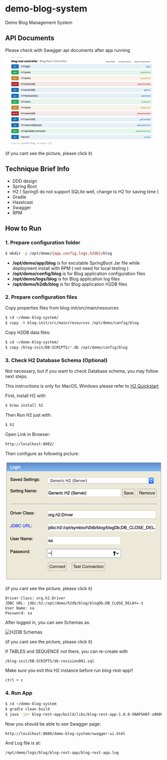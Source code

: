 # demo-blog-system

Demo Blog Management System

## API Documents

Please check with Swagger api documents after app running

![Swagger](https://github.com/villim/demo-blog-system/blob/master/documents/swagger-apis-doc.png)

(if you cant see the picture, please click it)

## Technique Brief Info

* DDD design
* Spring Boot
* H2 ( Spring5 do not support SQLite well, change to H2 for saving time ) 
* Gradle
* Hazelcast
* Swagger
* RPM
 
## How to Run

### 1. Prepare configuration folder

```bash
$ mkdir -p /opt/demo/{app,config,logs,h2db}/blog
```

* **/opt/demo/app/blog** is for excutable SpringBoot Jar file while deployment install with RPM ( not need for local testing )
* **/opt/demo/config/blog** is for Blog application configuration files
* **/opt/demo/logs/blog** is for Blog application log files
* **/opt/demo/h2db/blog** is for Blog application H2DB files

### 2. Prepare configuration files

Copy properties files from blog-init/src/main/resources
```bash
$ cd ~/demo-blog-system/
$ copy -R blog-init/src/main/resources /opt/demo/config/blog
```

Copy H2DB data files:
```bash
$ cd ~/demo-blog-system/
$ copy /blog-init/DB-SCRIPTS/*.db /opt/demo/config/blog

```


### 3. Check H2 Database Schema (Optional)

Not necessary, but if you want to check Database schema, you may follow next steps.

This instructions is only for MacOS, Windows please refer to [H2 Quickstart](http://h2database.com/html/quickstart.html)

First, install H2 with

```bash
$ brew install h2
```

Then Run H2 just with:

```bash
$ h2
```

Open Link in Browser:
```bash
http://localhost:8082/
```

Then configure as following picture:

![H2DB Login](https://github.com/villim/demo-blog-system/blob/master/documents/H2DB-login.png)

(if you cant see the picture, please click it)

```text
Driver Class: org.h2.Driver
JDBC URL: jdbc:h2:/opt/demo/h2db/blog/blogDb;DB_CLOSE_DELAY=-1
User Name: sa
Password: sa
```

After logged in, you can see Schemas as:

![H2DB Schemas](https://github.com/villim/demo-blog-system/tree/master/documents/H2DB-schemas.png)

(if you cant see the picture, please click it)


If TABLES and SEQUENCE not there, you can re-create with 

```
/blog-init/DB-SCRIPTS/db-revision001.sql
```

Make sure you exit this H2 instance before run blog-rest-app!!

```bash
ctrl + c
```


### 4. Run App

```bash
$ cd ~/demo-blog-system
$ gradle clean build
$ java -jar blog-rest-app/build/libs/blog-rest-app-1.0.0-SNAPSHOT-a908931.jar
``` 

Now you should be able to see Swagger page: 
```
http://localhost:8080/demo-blog-system/swagger-ui.html
```

And Log file is at: 
```
/opt/demo/logs/blog/blog-rest-app/blog-rest-app.log
```
